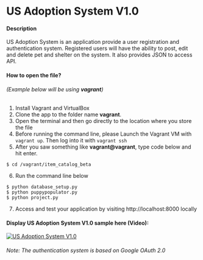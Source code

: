
# US Adoption System V1.0

#### Description

US Adoption System is an application provide a user registration and authentication system. Registered users will have the ability to post, edit and delete pet and shelter on the system. It also provides JSON to access API. 
 
#### How to open the file? 
######  (Example below will be using **vagrant**)
1. Install Vagrant and VirtualBox
2. Clone the app to the folder name **vagrant**.
3. Open the terminal and then go directly to the location where you store the file
4. Before running the command line, please Launch the Vagrant VM with `vagrant up`. Then log into it with `vagrant ssh`
5.  After you saw something like **vagrant@vagrant**, type code below and hit enter.
```
$ cd /vagrant/item_catalog_beta
```
6. Run the command line below
```
$ python database_setup.py
$ python puppypopulator.py
$ python project.py
```
7. Access and test your application by visiting http://localhost:8000 locally



#### Display US Adoption System V1.0 sample here (Video):

[![US Adoption System V1.0](https://img.youtube.com/vi/I9CA57E_hq4/maxresdefault.jpg)](https://youtu.be/I9CA57E_hq4 "US Adoption System V1.0")


###### Note: The authentication system is based on Google OAuth 2.0